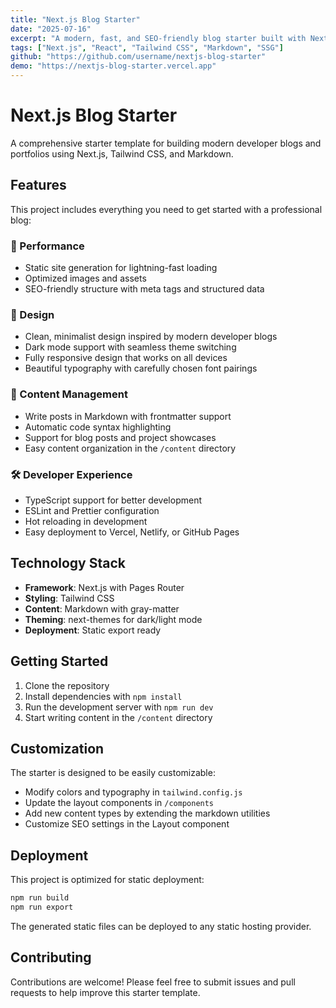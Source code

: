 ```yaml
---
title: "Next.js Blog Starter"
date: "2025-07-16"
excerpt: "A modern, fast, and SEO-friendly blog starter built with Next.js, Tailwind CSS, and Markdown. Features dark mode, responsive design, and static site generation."
tags: ["Next.js", "React", "Tailwind CSS", "Markdown", "SSG"]
github: "https://github.com/username/nextjs-blog-starter"
demo: "https://nextjs-blog-starter.vercel.app"
---
```


# Next.js Blog Starter

A comprehensive starter template for building modern developer blogs and portfolios using Next.js, Tailwind CSS, and Markdown.

## Features

This project includes everything you need to get started with a professional blog:

### 🚀 Performance

- Static site generation for lightning-fast loading
- Optimized images and assets
- SEO-friendly structure with meta tags and structured data

### 🎨 Design

- Clean, minimalist design inspired by modern developer blogs
- Dark mode support with seamless theme switching
- Fully responsive design that works on all devices
- Beautiful typography with carefully chosen font pairings

### 📝 Content Management

- Write posts in Markdown with frontmatter support
- Automatic code syntax highlighting
- Support for blog posts and project showcases
- Easy content organization in the `/content` directory

### 🛠️ Developer Experience

- TypeScript support for better development
- ESLint and Prettier configuration
- Hot reloading in development
- Easy deployment to Vercel, Netlify, or GitHub Pages

## Technology Stack

- **Framework**: Next.js with Pages Router
- **Styling**: Tailwind CSS
- **Content**: Markdown with gray-matter
- **Theming**: next-themes for dark/light mode
- **Deployment**: Static export ready

## Getting Started

1. Clone the repository
2. Install dependencies with `npm install`
3. Run the development server with `npm run dev`
4. Start writing content in the `/content` directory

## Customization

The starter is designed to be easily customizable:

- Modify colors and typography in `tailwind.config.js`
- Update the layout components in `/components`
- Add new content types by extending the markdown utilities
- Customize SEO settings in the Layout component

## Deployment

This project is optimized for static deployment:

```bash
npm run build
npm run export
```

The generated static files can be deployed to any static hosting provider.

## Contributing

Contributions are welcome! Please feel free to submit issues and pull requests to help improve this starter template.
